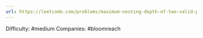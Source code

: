 ```yaml
---
url: https://leetcode.com/problems/maximum-nesting-depth-of-two-valid-parentheses-strings
---
```


Difficulty: #medium
Companies: #bloomreach